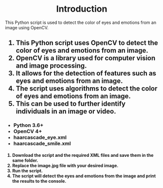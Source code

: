 <h1 align="center">Introduction</h1>

This Python script is used to detect the color of eyes and emotions from an image using OpenCV.

<h2 align=Description</h2>

1. This Python script uses OpenCV to detect the color of eyes and emotions from an image.
2. OpenCV is a library used for computer vision and image processing.
3. It allows for the detection of features such as eyes and emotions from an image.
4. The script uses algorithms to detect the color of eyes and emotions from an image.
5. This can be used to further identify individuals in an image or video.

<h3 align=Requirements</h3>

* Python 3.6+
* OpenCV 4+
* haarcascade_eye.xml
* haarcascade_smile.xml

<h4 align=Usage**</h4>

1. Download the script and the required XML files and save them in the same folder.
2. Replace the image.jpg file with your desired image.
3. Run the script.
4. The script will detect the eyes and emotions from the image and print the results to the console.
